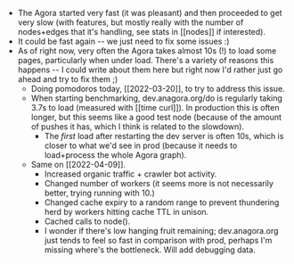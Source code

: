 - The Agora started very fast (it was pleasant) and then proceeded to get very slow (with features, but mostly really with the number of nodes+edges that it's handling, see stats in [[nodes]] if interested).
- It could be fast again -- we just need to fix some issues :)
- As of right now, very often the Agora takes almost 10s (!) to load some pages, particularly when under load. There's a variety of reasons this happens -- I could write about them here but right now I'd rather just go ahead and try to fix them ;)
	- Doing pomodoros today, [[2022-03-20]], to try to address this issue.
	- When starting benchmarking, dev.anagora.org/do is regularly taking 3.7s to load (measured with [[time curl]]). In production this is often longer, but this seems like a good test node (because of the amount of pushes it has, which I think is related to the slowdown).
		- The *first* load after restarting the dev server is often 10s, which is closer to what we'd see in prod (because it needs to load+process the whole Agora graph).
	- Same on [[2022-04-09]].
		- Increased organic traffic + crawler bot activity.
		- Changed number of workers (it seems more is not necessarily better, trying running with 10.)
		- Changed cache expiry to a random range to prevent thundering herd by workers hitting cache TTL in unison.
		- Cached calls to node().
		- I wonder if there's low hanging fruit remaining; dev.anagora.org just tends to feel so fast in comparison with prod, perhaps I'm missing where's the bottleneck. Will add debugging data.